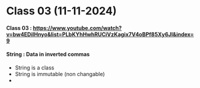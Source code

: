 # Class 03 (11-11-2024)
#### Class 03 : https://www.youtube.com/watch?v=bw4EDiIHnyo&list=PLbKYhHwhRUCiVzKagix7V4oBPf85Xy6Jl&index=9
#### String : Data in inverted commas
- String is a class
- String is immutable (non changable)
- 
